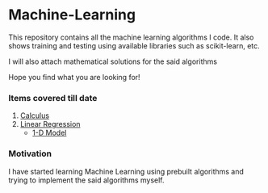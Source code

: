# Machine-Learning

This repository contains all the machine learning algorithms I code. It also shows training and testing using available libraries such as scikit-learn, etc.

I will also attach mathematical solutions for the said algorithms

Hope you find what you are looking for!

### Items covered till date
1. [Calculus](https://github.com/dennismwagiru/machine-learning/tree/main/calculus)
2. [Linear Regression](https://github.com/dennismwagiru/machine-learning/tree/main/linear-regression)
   - [1-D Model](https://github.com/dennismwagiru/machine-learning/tree/main/linear-regression/1d-model)

### Motivation

I have started learning Machine Learning using prebuilt algorithms and trying to implement the said algorithms myself.
